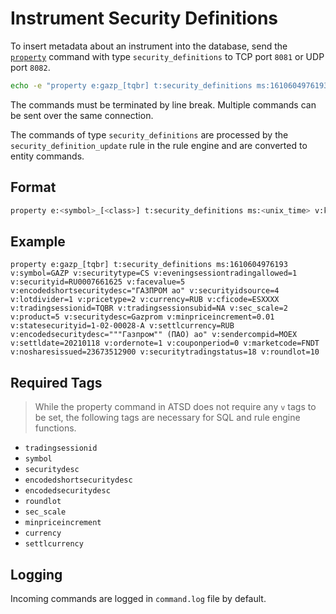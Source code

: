 # Instrument Security Definitions

To insert metadata about an instrument into the database, send the [`property`](../api/network/property.md) command with type `security_definitions` to TCP port `8081` or UDP port `8082`.

```bash
echo -e "property e:gazp_[tqbr] t:security_definitions ms:1610604976193 v:symbol=GAZP v:tradingsessionid=TQBR v:roundlot=10" > /dev/tcp/atsd_hostname/8081
```

The commands must be terminated by line break. Multiple commands can be sent over the same connection.

The commands of type `security_definitions` are processed by the `security_definition_update` rule in the rule engine and are converted to entity commands.

## Format

```bash
property e:<symbol>_[<class>] t:security_definitions ms:<unix_time> v:key=value [ v:key=value]
```

## Example

```ls
property e:gazp_[tqbr] t:security_definitions ms:1610604976193 v:symbol=GAZP v:securitytype=CS v:eveningsessiontradingallowed=1 v:securityid=RU0007661625 v:facevalue=5 v:encodedshortsecuritydesc="ГАЗПРОМ ао" v:securityidsource=4 v:lotdivider=1 v:pricetype=2 v:currency=RUB v:cficode=ESXXXX v:tradingsessionid=TQBR v:tradingsessionsubid=NA v:sec_scale=2 v:product=5 v:securitydesc=Gazprom v:minpriceincrement=0.01 v:statesecurityid=1-02-00028-A v:settlcurrency=RUB v:encodedsecuritydesc="""Газпром"" (ПАО) ао" v:sendercompid=MOEX v:settldate=20210118 v:ordernote=1 v:couponperiod=0 v:marketcode=FNDT v:nosharesissued=23673512900 v:securitytradingstatus=18 v:roundlot=10
```

## Required Tags

> While the property command in ATSD does not require any `v` tags to be set, the following tags are necessary for SQL and rule engine functions.

* `tradingsessionid`
* `symbol`
* `securitydesc`
* `encodedshortsecuritydesc`
* `encodedsecuritydesc`
* `roundlot`
* `sec_scale`
* `minpriceincrement`
* `currency`
* `settlcurrency`

## Logging

Incoming commands are logged in `command.log` file by default.
